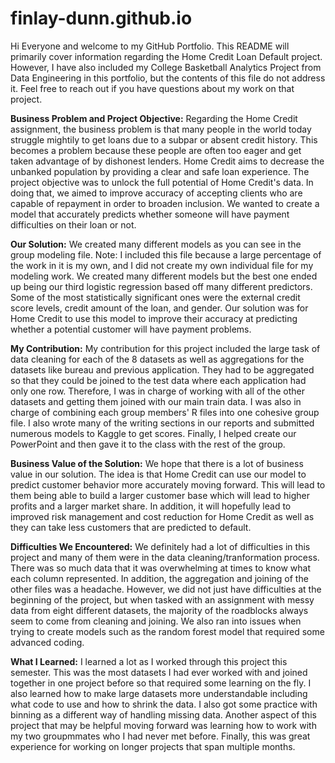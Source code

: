 # finlay-dunn.github.io

Hi Everyone and welcome to my GitHub Portfolio. This README will primarily cover information regarding the Home Credit Loan Default project. However, I have also included my College Basketball Analytics Project from Data Engineering in this portfolio, but the contents of this file do not address it. Feel free to reach out if you have questions about my work on that project. 

**Business Problem and Project Objective:**
Regarding the Home Credit assignment, the business problem is that many people in the world today struggle mightily to get loans due to a subpar or absent credit history. This becomes a problem because these people are often too eager and get taken advantage of by dishonest lenders. Home Credit aims to decrease the unbanked population by providing a clear and safe loan experience. The project objective was to unlock the full potential of Home Credit's data. In doing that, we aimed to improve accuracy of accepting clients who are capable of repayment in order to broaden inclusion. We wanted to create a model that accurately predicts whether someone will have payment difficulties on their loan or not. 

**Our Solution:**
We created many different models as you can see in the group modeling file. Note: I included this file because a large percentage of the work in it is my own, and I did not create my own individual file for my modeling work. We created many different models but the best one ended up being our third logistic regression based off many different predictors. Some of the most statistically significant ones were the external credit score levels, credit amount of the loan, and gender. Our solution was for Home Credit to use this model to improve their accuracy at predicting whether a potential customer will have payment problems. 

**My Contribution:**
My contribution for this project included the large task of data cleaning for each of the 8 datasets as well as aggregations for the datasets like bureau and previous application. They had to be aggregated so that they could be joined to the test data where each application had only one row. Therefore, I was in charge of working with all of the other datasets and getting them joined with our main train data. I was also in charge of combining each group members' R files into one cohesive group file. I also wrote many of the writing sections in our reports and submitted numerous models to Kaggle to get scores. Finally, I helped create our PowerPoint and then gave it to the class with the rest of the group. 

**Business Value of the Solution:**
We hope that there is a lot of business value in our solution. The idea is that Home Credit can use our model to predict customer behavior more accurately moving forward. This will lead to them being able to build a larger customer base which will lead to higher profits and a larger market share. In addition, it will hopefully lead to improved risk management and cost reduction for Home Credit as well as they can take less customers that are predicted to default. 

**Difficulties We Encountered:**
We definitely had a lot of difficulties in this project and many of them were in the data cleaning/tranformation process. There was so much data that it was overwhelming at times to know what each column represented. In addition, the aggregation and joining of the other files was a headache. However, we did not just have difficulties at the beginning of the project, but when tasked with an assignment with messy data from eight different datasets, the majority of the roadblocks always seem to come from cleaning and joining. We also ran into issues when trying to create models such as the random forest model that required some advanced coding. 

**What I Learned:**
I learned a lot as I worked through this project this semester. This was the most datasets I had ever worked with and joined together in one project before so that required some learning on the fly. I also learned how to make large datasets more understandable including what code to use and how to shrink the data. I also got some practice with binning as a different way of handling missing data. Another aspect of this project that may be helpful moving forward was learning how to work with my two groupmmates who I had never met before. Finally, this was great experience for working on longer projects that span multiple months. 
